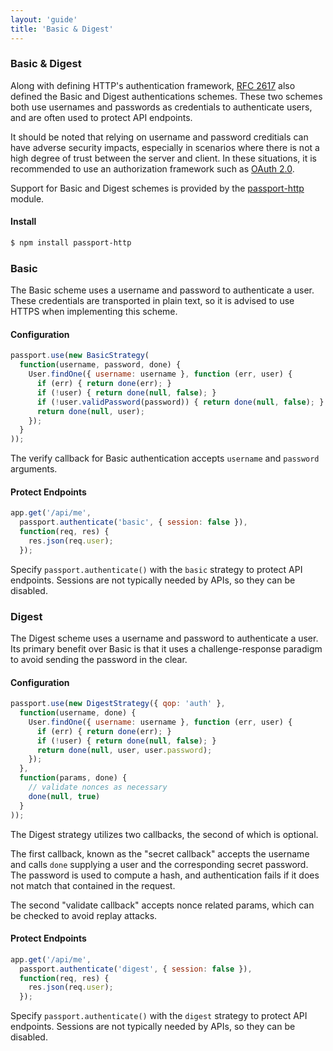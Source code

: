 ```yaml
---
layout: 'guide'
title: 'Basic & Digest'
---
```


### Basic & Digest

Along with defining HTTP's authentication framework, [RFC 2617](http://tools.ietf.org/html/rfc2617)
also defined the Basic and Digest authentications schemes.  These two schemes
both use usernames and passwords as credentials to authenticate users, and are
often used to protect API endpoints.

It should be noted that relying on username and password creditials can have
adverse security impacts, especially in scenarios where there is not a high
degree of trust between the server and client.  In these situations, it is
recommended to use an authorization framework such as [OAuth 2.0](/guide/oauth2-api/).

Support for Basic and Digest schemes is provided by the [passport-http](https://github.com/jaredhanson/passport-http)
module.

#### Install

```bash
$ npm install passport-http
```

### Basic

The Basic scheme uses a username and password to authenticate a user.  These
credentials are transported in plain text, so it is advised to use HTTPS when
implementing this scheme.

#### Configuration

```javascript
passport.use(new BasicStrategy(
  function(username, password, done) {
    User.findOne({ username: username }, function (err, user) {
      if (err) { return done(err); }
      if (!user) { return done(null, false); }
      if (!user.validPassword(password)) { return done(null, false); }
      return done(null, user);
    });
  }
));
```

The verify callback for Basic authentication accepts `username` and `password`
arguments.

#### Protect Endpoints

```javascript
app.get('/api/me', 
  passport.authenticate('basic', { session: false }),
  function(req, res) {
    res.json(req.user);
  });
```

Specify `passport.authenticate()` with the `basic` strategy to protect API
endpoints.  Sessions are not typically needed by APIs, so they can be disabled.

### Digest

The Digest scheme uses a username and password to authenticate a user.  Its
primary benefit over Basic is that it uses a challenge-response paradigm to
avoid sending the password in the clear.

#### Configuration

```javascript
passport.use(new DigestStrategy({ qop: 'auth' },
  function(username, done) {
    User.findOne({ username: username }, function (err, user) {
      if (err) { return done(err); }
      if (!user) { return done(null, false); }
      return done(null, user, user.password);
    });
  },
  function(params, done) {
    // validate nonces as necessary
    done(null, true)
  }
));
```

The Digest strategy utilizes two callbacks, the second of which is optional.

The first callback, known as the "secret callback" accepts the username and
calls `done` supplying a user and the corresponding secret password.  The
password is used to compute a hash, and authentication fails if it does not
match that contained in the request.

The second "validate callback" accepts nonce related params, which can be
checked to avoid replay attacks.

#### Protect Endpoints

```javascript
app.get('/api/me', 
  passport.authenticate('digest', { session: false }),
  function(req, res) {
    res.json(req.user);
  });
```

Specify `passport.authenticate()` with the `digest` strategy to protect API
endpoints.  Sessions are not typically needed by APIs, so they can be disabled.
